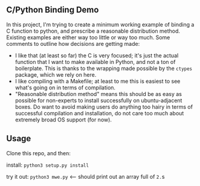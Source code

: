## C/Python Binding Demo

In this project, I'm trying to create a minimum working example of binding a C function to python, and prescribe a reasonable distribution method. Existing examples are either way too little or way too much. Some comments to outline how decisions are getting made:

 - I like that (at least so far) the C is very focused; it's just the actual function that I want to make available in Python, and not a ton of boilerplate. This is thanks to the wrapping made possible by the `ctypes` package, which we rely on here.
 - I like compiling with a Makefile; at least to me this is easiest to see what's going on in terms of compilation.
 - "Reasonable distribution method" means this should be as easy as possible for non-experts to install successfully on ubuntu-adjacent boxes. Do want to avoid making users do anything too hairy in terms of successful compilation and installation, do not care too much about extremely broad OS support (for now).
 
## Usage

Clone this repo, and then:

install: `python3 setup.py install`

try it out: `python3 mwe.py` <-- should print out an array full of `2.`s
